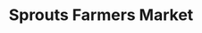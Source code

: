 ---
title: "Sprouts Farmers Market"
url: /charlotte/sprouts-farmers-market-steele-creek-road/
shop: supermarket
---